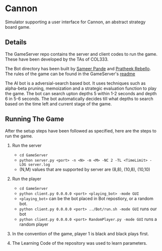 # Cannon
Simulator supporting a user interface for Cannon, an abstract strategy board game.

## Details
The GameServer repo contains the server and client codes to run the game. These have been developed by the TAs of COL333.

The Bot directory has been built by [Sameer Pande](https://github.com/sameerpande12) and [Pratheek Rebello](https://github.com/PratheekRebello).
The rules of the game can be found in the GameServer's [readme](GameServer/README.md)

The AI bot is a adversial-search based bot. It uses techniques such as alpha-beta pruning, memoization and a strategic evaluation function to play the game. The bot can search upton depths 5 within 1-2 seconds and depth 6 in 5-6 seconds. The bot automatically decides till what depths to search based on the time left and current stage of the game.

## Running The Game

After the setup steps have been followed as specified, here are the steps to run the game.


1. Run the server
    * `cd GameServer`
    *  `python server.py <port> -n <N> -m <M> -NC 2 -TL <TimeLimit> -LOG server.log `
    *  (N,M) values that are supported by server are (8,8), (10,8), (10,10)
2. Run the player
    * `cd GameServer`
    *  `python client.py 0.0.0.0 <port> <playing_bot> -mode GUI`
    * `<playing_bot>` can be the bot placed in Bot repostiory, or a random bot.
    *  `python client.py 0.0.0.0 <port> ../Bot/run.sh -mode GUI` runs our bot
    *  `python client.py 0.0.0.0 <port> RandomPlayer.py -mode GUI` runs a random player

3. In the convention of the game, player 1 is black and black plays first.
4. The Learning Code of the repository was used to learn parameters.

